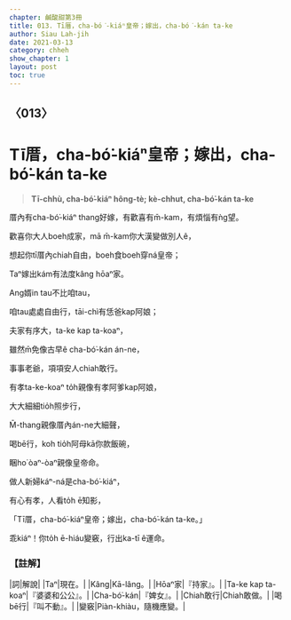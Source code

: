 ```yaml
---
chapter: 鹹酸甜第3冊
title: 013. Tī厝，cha-bó͘-kiáⁿ皇帝；嫁出，cha-bó͘-kán ta-ke
author: Siau Lah-jih
date: 2021-03-13
category: chheh
show_chapter: 1
layout: post
toc: true
---
```


## 〈013〉

# Tī厝，cha-bó͘-kiáⁿ皇帝；嫁出，cha-bó͘-kán ta-ke

> **Tī-chhù, cha-bó͘-kiáⁿ hông-tè; kè-chhut, cha-bó͘-kán ta-ke**
 
厝內有cha-bó͘-kiáⁿ thang好嫁，有歡喜有m̄-kam，有煩惱有ǹg望。

歡喜你大人boeh成家，mā m̄-kam你大漢變做別人ê，

想起你tī厝內chiah自由，boeh食boeh穿ná皇帝；

Taⁿ嫁出kám有法度kâng hōaⁿ家。

Ang婿in tau不比咱tau，

咱tau處處自由行，tāi-chì有恁爸kap阿娘；

夫家有序大，ta-ke kap ta-koaⁿ，

雖然m̄免像古早ê cha-bó͘-kán án-ne，

事事老爺，項項安人chiah敢行。

有孝ta-ke-koaⁿ to̍h親像有孝阿爹kap阿娘，

大大細細tio̍h照步行，

M̄-thang親像厝內án-ne大細聲，

喝bē行，koh tio̍h阿母kā你款飯碗，

睏ho͘ òaⁿ-òaⁿ親像皇帝命。

做人新婦káⁿ-ná是cha-bó͘-kiáⁿ，

有心有孝，人看to̍h ē知影，

「Tī厝，cha-bó͘-kiáⁿ皇帝；嫁出，cha-bó͘-kán ta-ke。」

乖kiáⁿ！你to̍h ē-hiáu變竅，行出ka-tī ê運命。

 
### 【註解】

|詞|解說|
|Taⁿ|現在。|
|Kâng|Kā-lâng。|
|Hōaⁿ家|『持家』。|
|Ta-ke kap ta-koaⁿ|『婆婆和公公』。|
|Cha-bó͘-kán|『婢女』。|
|Chiah敢行|Chiah敢做。|
|喝bē行|『叫不動』。|
|變竅|Piàn-khiàu，隨機應變。|
